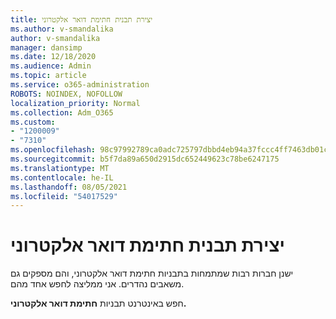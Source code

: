 ```yaml
---
title: יצירת תבנית חתימת דואר אלקטרוני
ms.author: v-smandalika
author: v-smandalika
manager: dansimp
ms.date: 12/18/2020
ms.audience: Admin
ms.topic: article
ms.service: o365-administration
ROBOTS: NOINDEX, NOFOLLOW
localization_priority: Normal
ms.collection: Adm_O365
ms.custom:
- "1200009"
- "7310"
ms.openlocfilehash: 98c97992789ca0adc725797dbbd4eb94a37fccc4ff7463db01cf4f28e5106174
ms.sourcegitcommit: b5f7da89a650d2915dc652449623c78be6247175
ms.translationtype: MT
ms.contentlocale: he-IL
ms.lasthandoff: 08/05/2021
ms.locfileid: "54017529"
---
```

# <a name="create-an-email-signature-template"></a>יצירת תבנית חתימת דואר אלקטרוני

ישנן חברות רבות שמתמחות בתבניות חתימת דואר אלקטרוני, והם מספקים גם משאבים נהדרים. אני ממליצה לחפש אחד מהם.

חפש באינטרנט תבניות **חתימת דואר אלקטרוני.**